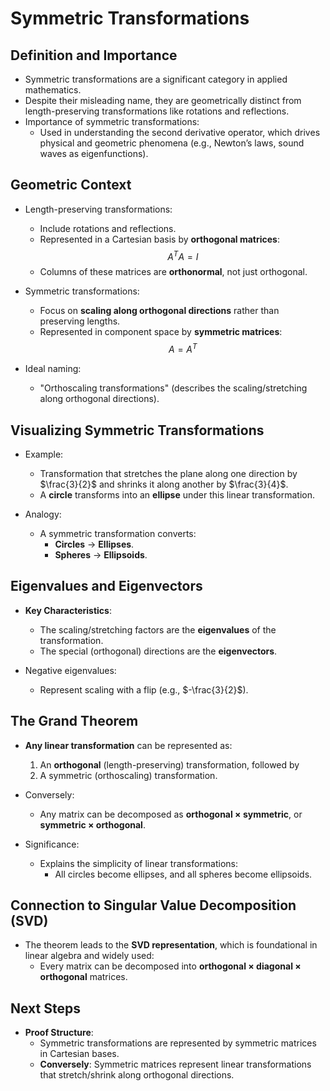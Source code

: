 # Symmetric Transformations

## Definition and Importance
- Symmetric transformations are a significant category in applied mathematics.
- Despite their misleading name, they are geometrically distinct from length-preserving transformations like rotations and reflections.
- Importance of symmetric transformations:
  - Used in understanding the second derivative operator, which drives physical and geometric phenomena (e.g., Newton’s laws, sound waves as eigenfunctions).

## Geometric Context
- Length-preserving transformations:
  - Include rotations and reflections.
  - Represented in a Cartesian basis by **orthogonal matrices**:
    $$
    A^T A = I
    $$
  - Columns of these matrices are **orthonormal**, not just orthogonal.

- Symmetric transformations:
  - Focus on **scaling along orthogonal directions** rather than preserving lengths.
  - Represented in component space by **symmetric matrices**:
    $$
    A = A^T
    $$

- Ideal naming:
  - "Orthoscaling transformations" (describes the scaling/stretching along orthogonal directions).

## Visualizing Symmetric Transformations
- Example:
  - Transformation that stretches the plane along one direction by $\frac{3}{2}$ and shrinks it along another by $\frac{3}{4}$.
  - A **circle** transforms into an **ellipse** under this linear transformation.

- Analogy:
  - A symmetric transformation converts:
    - **Circles** $\to$ **Ellipses**.
    - **Spheres** $\to$ **Ellipsoids**.

## Eigenvalues and Eigenvectors
- **Key Characteristics**:
  - The scaling/stretching factors are the **eigenvalues** of the transformation.
  - The special (orthogonal) directions are the **eigenvectors**.

- Negative eigenvalues:
  - Represent scaling with a flip (e.g., $-\frac{3}{2}$).

## The Grand Theorem
- **Any linear transformation** can be represented as:
  1. An **orthogonal** (length-preserving) transformation, followed by
  2. A symmetric (orthoscaling) transformation.

- Conversely:
  - Any matrix can be decomposed as **orthogonal × symmetric**, or **symmetric × orthogonal**.

- Significance:
  - Explains the simplicity of linear transformations:
    - All circles become ellipses, and all spheres become ellipsoids.

## Connection to Singular Value Decomposition (SVD)
- The theorem leads to the **SVD representation**, which is foundational in linear algebra and widely used:
  - Every matrix can be decomposed into **orthogonal × diagonal × orthogonal** matrices.

## Next Steps
- **Proof Structure**:
  - Symmetric transformations are represented by symmetric matrices in Cartesian bases.
  - **Conversely**: Symmetric matrices represent linear transformations that stretch/shrink along orthogonal directions.
  
